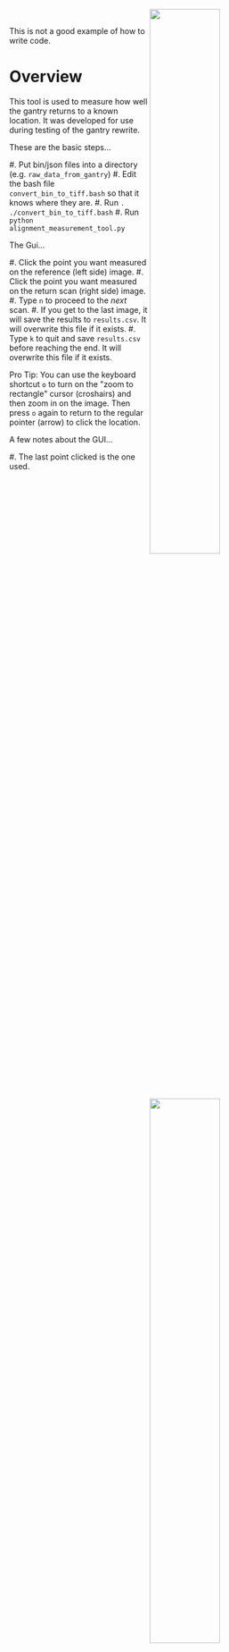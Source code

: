 
<img align='right' width='50%' src='https://github.com/phytooracle/gantry_alignment_measurement_tool/docs/assets/rose.png'><br>
<img align='right' width='50%' src='https://github.com/phytooracle/gantry_alignment_measurement_tool/docs/assets/screen.png'>


This is not a good example of how to write code.

# Overview

This tool is used to measure how well the gantry returns to a known location. It was developed for use during testing of the gantry rewrite.

These are the basic steps...

#. Put bin/json files into a directory (e.g. `raw_data_from_gantry`)
#. Edit the bash file `convert_bin_to_tiff.bash` so that it knows where they are.
#. Run `. ./convert_bin_to_tiff.bash`
#. Run `python alignment_measurement_tool.py`

The Gui...

#. Click the point you want measured on the reference (left side) image.
#. Click the point you want measured on the return scan (right side) image.
#. Type `n` to proceed to the _next_ scan.
#. If you get to the last image, it will save the results to `results.csv`.  It will overwrite this file if it exists.
#. Type `k` to quit and save `results.csv` before reaching the end.  It will overwrite this file if it exists.

Pro Tip: You can use the keyboard shortcut `o` to turn on the "zoom to rectangle" cursor (croshairs) and then zoom in on the image.  Then press `o` again to return to the regular pointer (arrow) to click the location.

A few notes about the GUI...

#. The last point clicked is the one used.


